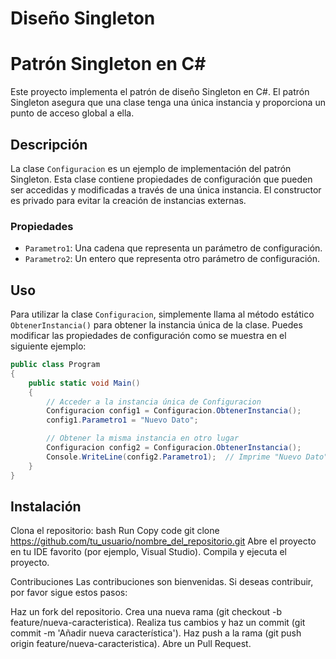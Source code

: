 # Diseño Singleton

# Patrón Singleton en C#

Este proyecto implementa el patrón de diseño Singleton en C#. El patrón Singleton asegura que una clase tenga una única instancia y proporciona un punto de acceso global a ella.

## Descripción

La clase `Configuracion` es un ejemplo de implementación del patrón Singleton. Esta clase contiene propiedades de configuración que pueden ser accedidas y modificadas a través de una única instancia. El constructor es privado para evitar la creación de instancias externas.

### Propiedades

- `Parametro1`: Una cadena que representa un parámetro de configuración.
- `Parametro2`: Un entero que representa otro parámetro de configuración.

## Uso

Para utilizar la clase `Configuracion`, simplemente llama al método estático `ObtenerInstancia()` para obtener la instancia única de la clase. Puedes modificar las propiedades de configuración como se muestra en el siguiente ejemplo:

```csharp
public class Program
{
    public static void Main()
    {
        // Acceder a la instancia única de Configuracion
        Configuracion config1 = Configuracion.ObtenerInstancia();
        config1.Parametro1 = "Nuevo Dato";

        // Obtener la misma instancia en otro lugar
        Configuracion config2 = Configuracion.ObtenerInstancia();
        Console.WriteLine(config2.Parametro1);  // Imprime "Nuevo Dato"
    }
}
```

## Instalación
Clona el repositorio:
bash
Run
Copy code
git clone https://github.com/tu_usuario/nombre_del_repositorio.git
Abre el proyecto en tu IDE favorito (por ejemplo, Visual Studio).
Compila y ejecuta el proyecto.


Contribuciones
Las contribuciones son bienvenidas. Si deseas contribuir, por favor sigue estos pasos:

Haz un fork del repositorio.
Crea una nueva rama (git checkout -b feature/nueva-caracteristica).
Realiza tus cambios y haz un commit (git commit -m 'Añadir nueva característica').
Haz push a la rama (git push origin feature/nueva-caracteristica).
Abre un Pull Request.
